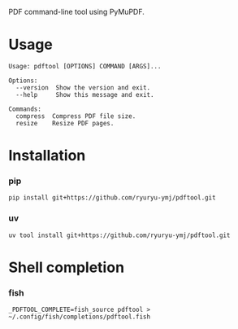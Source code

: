 PDF command-line tool using PyMuPDF.

# Usage
```
Usage: pdftool [OPTIONS] COMMAND [ARGS]...

Options:
  --version  Show the version and exit.
  --help     Show this message and exit.

Commands:
  compress  Compress PDF file size.
  resize    Resize PDF pages.
```

# Installation
### pip
```shell
pip install git+https://github.com/ryuryu-ymj/pdftool.git
```

### uv
```shell
uv tool install git+https://github.com/ryuryu-ymj/pdftool.git
```


# Shell completion
### fish
```shell
_PDFTOOL_COMPLETE=fish_source pdftool > ~/.config/fish/completions/pdftool.fish
```
